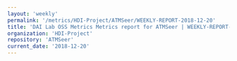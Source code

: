 ```yaml
---
layout: 'weekly'
permalink: '/metrics/HDI-Project/ATMSeer/WEEKLY-REPORT-2018-12-20'
title: 'DAI Lab OSS Metrics Metrics report for ATMSeer | WEEKLY-REPORT-2018-12-20'
organization: 'HDI-Project'
repository: 'ATMSeer'
current_date: '2018-12-20'
---
```

